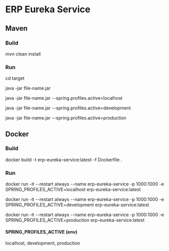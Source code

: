 # ERP Eureka Service

## Maven

### Build

mvn clean install

### Run

cd target

java -jar file-name.jar

java -jar file-name.jar --spring.profiles.active=localhost

java -jar file-name.jar --spring.profiles.active=development

java -jar file-name.jar --spring.profiles.active=production

## Docker

### Build

docker build -t erp-eureka-service:latest -f Dockerfile .

### Run

docker run -it --restart always --name erp-eureka-service -p 1000:1000 -e SPRING_PROFILES_ACTIVE=localhost erp-eureka-service:latest

docker run -it --restart always --name erp-eureka-service -p 1000:1000 -e SPRING_PROFILES_ACTIVE=development erp-eureka-service:latest

docker run -it --restart always --name erp-eureka-service -p 1000:1000 -e SPRING_PROFILES_ACTIVE=production erp-eureka-service:latest

#### SPRING_PROFILES_ACTIVE (env)

localhost, development, production

